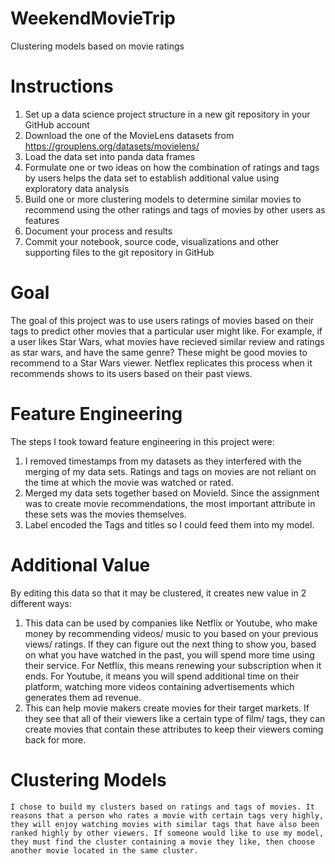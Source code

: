 # WeekendMovieTrip
Clustering models based on movie ratings 

# Instructions
  
1. Set up a data science project structure in a new git repository in your GitHub account
2. Download the one of the MovieLens datasets from https://grouplens.org/datasets/movielens/
3. Load the data set into panda data frames
4. Formulate one or two ideas on how the combination of ratings and tags by users helps the data set to establish additional value using exploratory data analysis
5. Build one or more clustering models to determine similar movies to recommend using the other ratings and tags of movies by other users as features
6. Document your process and results
7. Commit your notebook, source code, visualizations and other supporting files to the git repository in GitHub

# Goal
The goal of this project was to use users ratings of movies based on their tags to predict other movies that a particular user might like. For example, if a user likes Star Wars, what movies have recieved similar review and ratings as star wars, and have the same genre? These might be good movies to recommend to a Star Wars viewer. Netflex replicates this process when it recommends shows to its users based on their past views.

# Feature Engineering 
  The steps I took toward feature engineering in this project were:
  1. I removed timestamps from my datasets as they interfered with the merging of my data sets. Ratings and tags on movies are not reliant on the time at which the movie was watched or rated.
  2. Merged my data sets together based on MovieId. Since the assignment was to create movie recommendations, the most important attribute in these sets was the movies themselves.
  3. Label encoded the Tags and titles so I could feed them into my model.
  
  
# Additional Value
By editing this data so that it may be clustered, it creates new value in 2 different ways:
1. This data can be used by companies like Netflix or Youtube, who make money by recommending videos/ music to you based on your previous views/ ratings. If they can figure out the next thing to show you, based on what you have watched in the past, you will spend more time using their service. For Netflix, this means renewing your subscription when it ends. For Youtube, it means you will spend additional time on their platform, watching more videos containing advertisements which generates them ad revenue.
2. This can help movie makers create movies for their target markets. If they see that all of their viewers like a certain type of film/ tags, they can create movies that contain these attributes to keep their viewers coming back for more.


 # Clustering Models
    I chose to build my clusters based on ratings and tags of movies. It reasons that a person who rates a movie with certain tags very highly, they will enjoy watching movies with similar tags that have also been ranked highly by other viewers. If someone would like to use my model, they must find the cluster containing a movie they like, then choose another movie located in the same cluster. 
